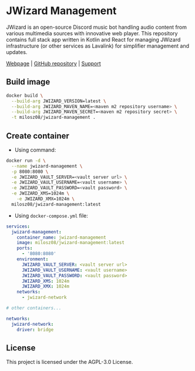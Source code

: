 # JWizard Management

JWizard is an open-source Discord music bot handling audio content from various multimedia sources
with innovative web player. This repository contains full stack app written in Kotlin and React for
managing JWizard infrastructure (or other services as Lavalink) for simplifier management and
updates.

[Webpage](https://jwizard.pl)
| [GitHub repository](https://github.com/jwizard-bot/jwizard-management)
| [Support](https://github.com/sponsors/jwizard-bot)

## Build image

```bash
docker build \
  --build-arg JWIZARD_VERSION=latest \
  --build-arg JWIZARD_MAVEN_NAME=<maven m2 repository username> \
  --build-arg JWIZARD_MAVEN_SECRET=<maven m2 repository secret> \
  -t milosz08/jwizard-management .
```

## Create container

* Using command:

```bash
docker run -d \
  --name jwizard-management \
  -p 8080:8080 \
  -e JWIZARD_VAULT_SERVER=<vault server url> \
  -e JWIZARD_VAULT_USERNAME=<vault username> \
  -e JWIZARD_VAULT_PASSWORD=<vault password> \
  -e JWIZARD_XMS=1024m \
	-e JWIZARD_XMX=1024m \
  milosz08/jwizard-management:latest
```

* Using `docker-compose.yml` file:

```yaml
services:
  jwizard-management:
    container_name: jwizard-management
    image: milosz08/jwizard-management:latest
    ports:
      - '8080:8080'
    environment:
      JWIZARD_VAULT_SERVER: <vault server url>
      JWIZARD_VAULT_USERNAME: <vault username>
      JWIZARD_VAULT_PASSWORD: <vault password>
      JWIZARD_XMS: 1024m
      JWIZARD_XMX: 1024m
    networks:
      - jwizard-network

# other containers...

networks:
  jwizard-network:
    driver: bridge
```

## License

This project is licensed under the AGPL-3.0 License.
